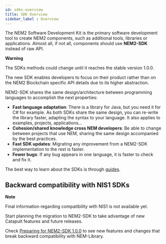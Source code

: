 ```yaml
---
id: sdks-overview
title: SDK Overview
sidebar_label : Overview
---
```

The NEM2 Software Development Kit is the primary software development tool to create NEM2 components, such as additional tools, libraries or applications. Almost all, if not all, components should use **NEM2-SDK** instead of raw API.

<div class=info>

**Warning**

The SDKs methods could change until it reaches the stable version 1.0.0.

</div>

The new SDK enables developers to focus on their product rather than on the NEM2 Blockchain specific API details due to its higher abstraction.

NEM2-SDK shares the same design/architecture between programming languages to accomplish the next properties:

- **Fast language adaptation**: There is a library for Java, but you need it for C# for example. As both SDKs share the same design, you can re-write the library faster, adapting the syntax to your language. It also applies to examples, projects, applications…
- **Cohesion/shared knowledge cross NEM developers**: Be able to change between projects that use NEM, sharing the same design accompanied by the best practices.
- **Fast SDK updates**: Migrating any improvement from a NEM2-SDK implementation to the rest is faster.
- **Fewer bugs**: If any bug appears in one language, it is faster to check and fix it.

The best way to learn about the SDKs is through [guides](../built-in-features/account.md).

## Backward compatibility with NIS1 SDKs

<div class=info>

**Note**

Final information regarding compatibility with NIS1 is not available yet.

</div>

Start planning the migration to NEM2-SDK to take advantage of new Catapult features and future releases.

Check [Preparing for NEM2-SDK 1.0.0](./migration.md) to see new features and changes that break backward compatibility with NEM-Library.